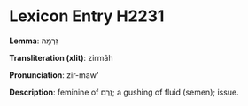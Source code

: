 # Lexicon Entry H2231

**Lemma**: זִרְמָה

**Transliteration (xlit)**: zirmâh

**Pronunciation**: zir-maw'

**Description**:
feminine of זֶרֶם; a gushing of fluid (semen); issue.
